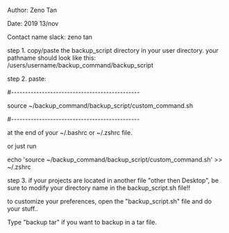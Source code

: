 Author: Zeno Tan

Date: 2019 13/nov

Contact name slack: zeno tan

step 1. copy/paste the backup_script directory in your user directory. your pathname should look like this: /users/username/backup_command/backup_script

step 2. paste:

#----------------------------------------------

source ~/backup_command/backup_script/custom_command.sh

#----------------------------------------------

at the end of your ~/.bashrc or ~/.zshrc file.

or just run

echo 'source ~/backup_command/backup_script/custom_command.sh' >> ~/.zshrc

step 3. if your projects are located in another file "other then Desktop",
be sure to modify your directory name in the backup_script.sh file!!

to customize your preferences, open the "backup_script.sh" file and do your stuff..

Type "backup tar" if you want to backup in a tar file.
